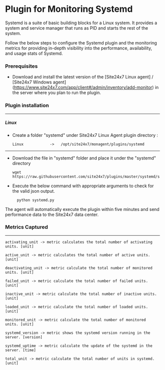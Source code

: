 Plugin for Monitoring Systemd 
==============================================

Systemd is a suite of basic building blocks for a Linux system. It provides a system and service manager that runs as PID and starts the rest of the system.

Follow the below steps to configure the Systemd plugin and the monitoring metrics for providing in-depth visibility into the performance, availability, and usage stats of Systemd.

### Prerequisites

- Download and install the latest version of the [Site24x7 Linux agent] / [Site24x7 Windows agent] (https://www.site24x7.com/app/client#/admin/inventory/add-monitor) in the server where you plan to run the plugin. 
		

### Plugin installation
---
##### Linux 

- Create a folder "systemd" under Site24x7 Linux Agent plugin directory : 

      Linux            ->   /opt/site24x7/monagent/plugins/systemd

---

- Download the file in "systemd" folder and place it under the "systemd" directory

	  wget https://raw.githubusercontent.com/site24x7/plugins/master/systemd/systemd.py

- Execute the below command with appropriate arguments to check for the valid json output.  

		python systemd.py


The agent will automatically execute the plugin within five minutes and send performance data to the Site24x7 data center.


### Metrics Captured
---
	activating_unit -> metric calculates the total number of activating units. [unit]

	active_unit -> metric calculates the total number of active units. [unit]

	deactivating_unit -> metric calculate the total number of monitored units. [unit]

	failed_unit -> metric calculate the total number of failed units. [unit]

	inactive_unit -> metric calculate the total number of inactive units. [unit]

	loaded_unit -> metric calculate the total number of loaded units. [unit]
	
	monitored_unit -> metric calculate the total number of monitored units. [unit]

	systemd_version -> metric shows the systemd version running in the server. [version]

	systemd_uptime -> metric calculate the update of the systemd in the server. [time]

	total_unit -> metric calculate the total number of units in systemd. [unit]
